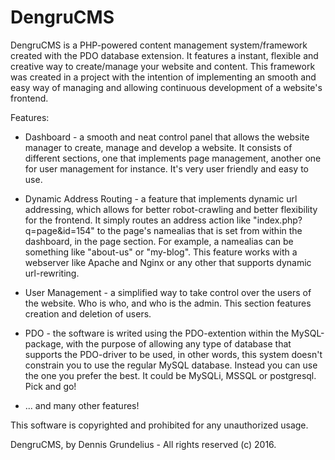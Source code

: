 # DengruCMS
DengruCMS is a PHP-powered content management system/framework created with the PDO database extension. It features a instant, flexible and creative way to create/manage your website and content. This framework was created in a project with the intention of implementing an smooth and easy way of managing and allowing continuous development of a website's frontend.

Features:
* Dashboard - a smooth and neat control panel that allows the website manager to create, manage and develop a website. It consists of different sections, one that implements page management, another one for user management for instance. It's very user friendly and easy to use.

* Dynamic Address Routing - a feature that implements dynamic url addressing, which allows for better robot-crawling and better flexibility for the frontend. It simply routes an address action like "index.php?q=page&id=154" to the page's namealias that is set from within the dashboard, in the page section. For example, a namealias can be something like "about-us" or "my-blog". This feature works with a webserver like Apache and Nginx or any other that supports dynamic url-rewriting.

* User Management - a simplified way to take control over the users of the website. Who is who, and who is the admin. This section features creation and deletion of users.

* PDO - the software is writed using the PDO-extention within the MySQL-package, with the purpose of allowing any type of database that supports the PDO-driver to be used, in other words, this system doesn't constrain you to use the regular MySQL database. Instead you can use the one you prefer the best. It could be MySQLi, MSSQL or postgresql. Pick and go!

* ... and many other features!


This software is copyrighted and prohibited for any unauthorized usage.

DengruCMS, by Dennis Grundelius - All rights reserved (c) 2016.
